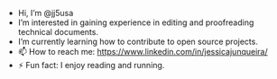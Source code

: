 - Hi, I’m @jj5usa
- I’m interested in gaining experience in editing and proofreading technical documents. 
- I’m currently learning how to contribute to open source projects.  
- 📫 How to reach me: https://www.linkedin.com/in/jessicajunqueira/
- ⚡ Fun fact: I enjoy reading and running. 

<!---
jj5usa/jj5usa is a ✨ special ✨ repository because its `README.md` (this file) appears on your GitHub profile.
You can click the Preview link to take a look at your changes.
--->
